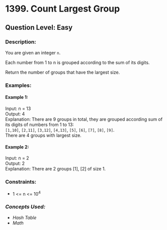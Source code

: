 # 1399. Count Largest Group
## Question Level: Easy
### Description:
You are given an integer `n`.

Each number from 1 to n is grouped according to the sum of its digits.

Return the number of groups that have the largest size.

### Examples:
#### Example 1:

Input: n = 13  
Output: 4  
Explanation: There are 9 groups in total, they are grouped according sum of its digits of numbers from 1 to 13:  
`[1,10]`, `[2,11]`, `[3,12]`, `[4,13]`, `[5]`, `[6]`, `[7]`, `[8]`, `[9]`.  
There are 4 groups with largest size.  
#### Example 2:

Input: n = 2  
Output: 2  
Explanation: There are 2 groups [1], [2] of size 1.  

### Constraints:

- 1 <= n <= 10<sup>4</sup>

### <i>Concepts Used:
- Hash Table
- Math </i>